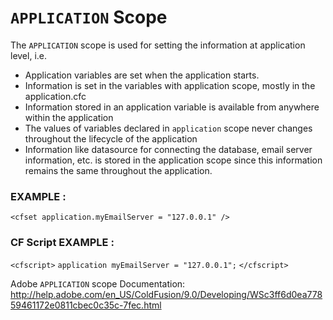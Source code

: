 # `APPLICATION` Scope

The `APPLICATION` scope is used for setting the information at application level, i.e. 

* Application variables are set when the application starts.  
* Information is set in the variables with application scope, mostly in the application.cfc
* Information stored in an application variable is available from anywhere within the application
* The values of variables declared in `application` scope never changes throughout the lifecycle of the application
* Information like datasource for connecting the database, email server information, etc. is stored in the application scope since this information remains the same throughout the application.

### EXAMPLE : 
`<cfset application.myEmailServer = "127.0.0.1" />`

### CF Script EXAMPLE : 
`<cfscript>`
`application myEmailServer = "127.0.0.1";`
`</cfscript>`


Adobe `APPLICATION` scope Documentation: http://help.adobe.com/en_US/ColdFusion/9.0/Developing/WSc3ff6d0ea77859461172e0811cbec0c35c-7fec.html
